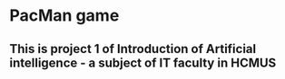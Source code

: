 # PacMan game
## This is project 1 of Introduction of Artificial intelligence - a subject of IT faculty in HCMUS
